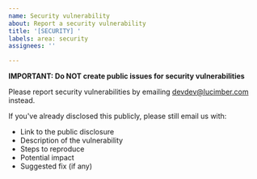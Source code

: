 ```yaml
---
name: Security vulnerability
about: Report a security vulnerability
title: '[SECURITY] '
labels: area: security
assignees: ''

---
```


**IMPORTANT: Do NOT create public issues for security vulnerabilities**

Please report security vulnerabilities by emailing devdev@lucimber.com instead.

If you've already disclosed this publicly, please still email us with:
- Link to the public disclosure
- Description of the vulnerability
- Steps to reproduce
- Potential impact
- Suggested fix (if any)